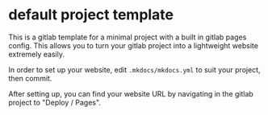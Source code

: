 # default project template

This is a gitlab template for a minimal project with a built in gitlab pages config. This allows you to turn your gitlab project into a lightweight website extremely easily.

In order to set up your website, edit `.mkdocs/mkdocs.yml` to suit your project, then commit.

After setting up, you can find your website URL by navigating in the gitlab project to "Deploy / Pages".
